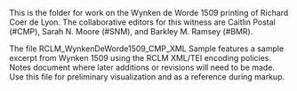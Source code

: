 This is the folder for work on the Wynken de Worde 1509 printing of Richard Coer de Lyon. The collaborative editors for this witness are Caitlin Postal (#CMP), Sarah N. Moore (#SNM), and Barkley M. Ramsey (#BMR).

The file RCLM_WynkenDeWorde1509_CMP_XML Sample features a sample excerpt from Wynken 1509 using the RCLM XML/TEI encoding policies. Notes document where later additions or revisions will need to be made. Use this file for preliminary visualization and as a reference during markup.